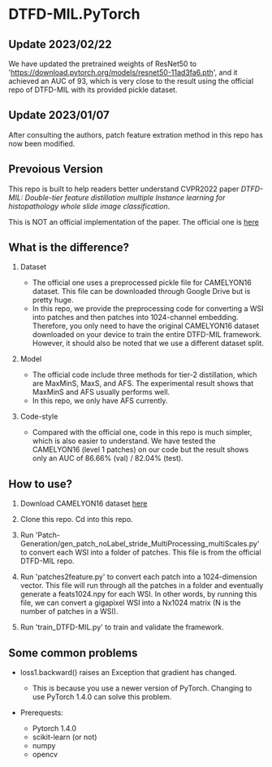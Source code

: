 # DTFD-MIL.PyTorch

## Update 2023/02/22

We have updated the pretrained weights of ResNet50 to 'https://download.pytorch.org/models/resnet50-11ad3fa6.pth', and it achieved an AUC of 93, which is very close to the result using the official repo of DTFD-MIL with its provided pickle dataset. 

## Update 2023/01/07

After consulting the authors, patch feature extration method in this repo has now been modified.

## Prevoious Version

This repo is built to help readers better understand CVPR2022 paper *DTFD-MIL: Double-tier feature distillation multiple Instance learning for histopathology whole slide image classification*. 

This is NOT an official implementation of the paper. The official one is [here](https://github.com/hrzhang1123/DTFD-MIL)

## What is the difference?

1. Dataset
    - The official one uses a preprocessed pickle file for CAMELYON16 dataset. This file can be downloaded through Google Drive but is pretty huge. 
    - In this repo, we provide the preprocessing code for converting a WSI into patches and then patches into 1024-channel embedding. Therefore, you only need to have the original CAMELYON16 dataset downloaded on your device to train the entire DTFD-MIL framework. However, it should also be noted that we use a different dataset split.

2. Model
    - The official code include three methods for tier-2 distillation, which are MaxMinS, MaxS, and AFS. The experimental result shows that MaxMinS and AFS usually performs well.
    - In this repo, we only have AFS currently.

3. Code-style
    - Compared with the official one, code in this repo is much simpler, which is also easier to understand. We have tested the CAMELYON16 (level 1 patches) on our code but the result shows only an AUC of 86.66% (val) / 82.04% (test).

## How to use?

1. Download CAMELYON16 dataset [here](https://camelyon16.grand-challenge.org/Download/)

2. Clone this repo. Cd into this repo.

3. Run 'Patch-Generation/gen_patch_noLabel_stride_MultiProcessing_multiScales.py' to convert each WSI into a folder of patches. This file is from the official DTFD-MIL repo.

4. Run 'patches2feature.py' to convert each patch into a 1024-dimension vector. This file will run through all the patches in a folder and eventually generate a feats1024.npy for each WSI. In other words, by running this file, we can convert a gigapixel WSI into a Nx1024  matrix (N is the number of patches in a WSI).

5. Run 'train_DTFD-MIL.py' to train and validate the framework.

## Some common problems

- loss1.backward() raises an Exception that gradient has changed. 
    - This is because you use a newer version of PyTorch. Changing to use PyTorch 1.4.0 can solve this problem.

- Prerequests:
    - Pytorch 1.4.0
    - scikit-learn (or not)
    - numpy
    - opencv


